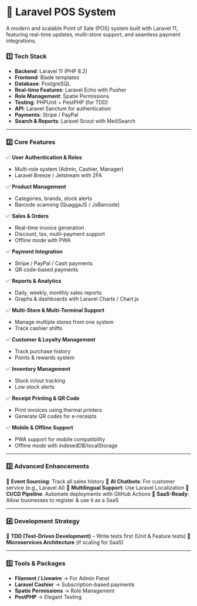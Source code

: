 # 🔹 **Laravel POS System**

A modern and scalable Point of Sale (POS) system built with Laravel 11, featuring real-time updates, multi-store support, and seamless payment integrations.

### **1️⃣ Tech Stack**
- **Backend**: Laravel 11 (PHP 8.2)
- **Frontend**: Blade templates
- **Database**: PostgreSQL
- **Real-time Features**: Laravel Echo with Pusher
- **Role Management**: Spatie Permissions
- **Testing**: PHPUnit + PestPHP (for TDD)
- **API**: Laravel Sanctum for authentication
- **Payments**: Stripe / PayPal
- **Search & Reports**: Laravel Scout with MeiliSearch

---

### **2️⃣ Core Features**
✅ **User Authentication & Roles**
   - Multi-role system (Admin, Cashier, Manager)
   - Laravel Breeze / Jetstream with 2FA

✅ **Product Management**
   - Categories, brands, stock alerts
   - Barcode scanning (QuaggaJS / JsBarcode)

✅ **Sales & Orders**
   - Real-time invoice generation
   - Discount, tax, multi-payment support
   - Offline mode with PWA

✅ **Payment Integration**
   - Stripe / PayPal / Cash payments
   - QR code-based payments

✅ **Reports & Analytics**
   - Daily, weekly, monthly sales reports
   - Graphs & dashboards with Laravel Charts / Chart.js

✅ **Multi-Store & Multi-Terminal Support**
   - Manage multiple stores from one system
   - Track cashier shifts

✅ **Customer & Loyalty Management**
   - Track purchase history
   - Points & rewards system

✅ **Inventory Management**
   - Stock in/out tracking
   - Low stock alerts

✅ **Receipt Printing & QR Code**
   - Print invoices using thermal printers
   - Generate QR codes for e-receipts

✅ **Mobile & Offline Support**
   - PWA support for mobile compatibility
   - Offline mode with indexedDB/localStorage

---

### **3️⃣ Advanced Enhancements**
🔹 **Event Sourcing**: Track all sales history
🔹 **AI Chatbots**: For customer service (e.g., Laravel AI)
🔹 **Multilingual Support**: Use Laravel Localization
🔹 **CI/CD Pipeline**: Automate deployments with GitHub Actions
🔹 **SaaS-Ready**: Allow businesses to register & use it as a SaaS

---

### **4️⃣ Development Strategy**
🔹 **TDD (Test-Driven Development)** – Write tests first (Unit & Feature tests)
🔹 **Microservices Architecture** (if scaling for SaaS)

---

### **5️⃣ Tools & Packages**
- **Filament / Livewire** → For Admin Panel
- **Laravel Cashier** → Subscription-based payments
- **Spatie Permissions** → Role Management
- **PestPHP** → Elegant Testing
